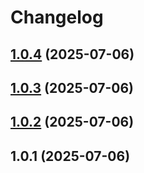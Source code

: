 # Changelog

## [1.0.4](https://github.com/madhuSudanSharma1/Blog-CICD/compare/v1.0.3...v1.0.4) (2025-07-06)

## [1.0.3](https://github.com/madhuSudanSharma1/Blog-CICD/compare/v1.0.2...v1.0.3) (2025-07-06)

## [1.0.2](https://github.com/madhuSudanSharma1/Blog-CICD/compare/v1.0.1...v1.0.2) (2025-07-06)

## 1.0.1 (2025-07-06)
